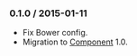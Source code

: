 ### 0.1.0 / 2015-01-11

* Fix Bower config.
* Migration to [Component](https://github.com/componentjs/component) 1.0.
